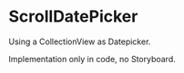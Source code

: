 # ScrollDatePicker

Using a CollectionView as Datepicker.

Implementation only in code, no Storyboard.
